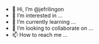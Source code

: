 - 👋 Hi, I’m @jefrilingon
- 👀 I’m interested in ...
- 🌱 I’m currently learning ...
- 💞️ I’m looking to collaborate on ...
- 📫 How to reach me ...

<!---
jefrilingon/jefrilingon is a ✨ special ✨ repository because its `README.md` (this file) appears on your GitHub profile.
You can click the Preview link to take a look at your changes.
--->
